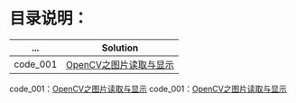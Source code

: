 
# 目录说明：
...    | Solution   
-------- | -------- 
code_001 | [OpenCV之图片读取与显示](./code_001) 

code_001：[OpenCV之图片读取与显示](./code_001) 
code_001：[OpenCV之图片读取与显示](./code_001) 

